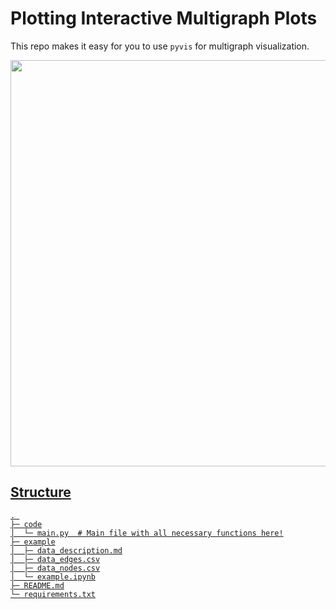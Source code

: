 # Plotting Interactive Multigraph Plots

This repo makes it easy for you to use `pyvis` for multigraph visualization.

<a href="https://drive.google.com/uc?export=view&id=1hydPWknXVIrUH47xZhJUme06zuB_LtWa">
<img src="https://drive.google.com/uc?export=view&id=1hydPWknXVIrUH47xZhJUme06zuB_LtWa"
style="width: 650px; max-width: 100%; height: auto"
/>

## Structure

```
. 
├─ code
│  └─ main.py  # Main file with all necessary functions here!
├─ example
│  ├─ data_description.md
│  ├─ data_edges.csv
│  ├─ data_nodes.csv
│  └─ example.ipynb
├─ README.md
└─ requirements.txt
```
